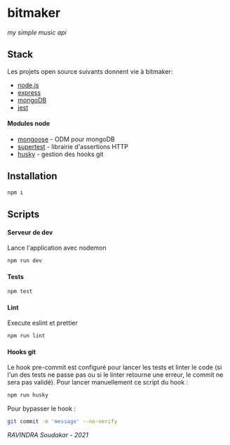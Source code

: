# bitmaker
_my simple music api_

## Stack

Les projets open source suivants donnent vie à bitmaker:

- [node.js]
- [express]
- [mongoDB]
- [jest]

#### Modules node

- [mongoose] - ODM pour mongoDB
- [supertest] - librairie d'assertions HTTP
- [husky] - gestion des hooks git

## Installation

```sh
npm i
```

## Scripts

#### Serveur de dev

Lance l'application avec nodemon

```sh
npm run dev
```

#### Tests

```sh
npm test
```

#### Lint

Execute eslint et prettier

```sh
npm run lint
```

#### Hooks git

Le hook pre-commit est configuré pour lancer les tests et linter le code (si l'un des tests ne passe pas ou si le linter retourne une erreur, le commit ne sera pas validé). Pour lancer manuellement ce script du hook :

```sh
npm run husky
```

Pour bypasser le hook :

```sh
git commit -m 'message' --no-verify
```

   [node.js]: <https://nodejs.org/en/>
   [express]: <http://expressjs.com/>
   [mongoDB]: <https://www.mongodb.com/>
   [jest]: <https://jestjs.io/>
   [mongoose]: <https://mongoosejs.com/>
   [supertest]: <https://www.npmjs.com/package/supertest>
   [husky]: <https://typicode.github.io/husky>

_RAVINDRA Soudakar - 2021_
